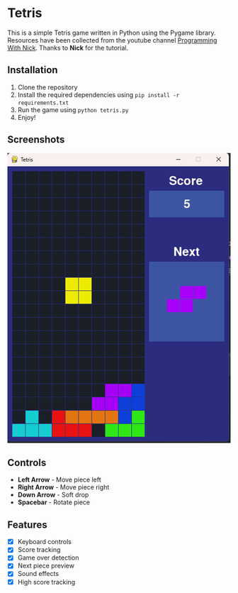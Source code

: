 # Tetris

This is a simple Tetris game written in Python using the Pygame library. Resources have been collected from the youtube channel [Programming With Nick](https://youtu.be/nF_crEtmpBo?si=Cois7QYjjq9l48_e).
Thanks to **Nick** for the tutorial.

## Installation

1. Clone the repository
2. Install the required dependencies using `pip install -r requirements.txt`
3. Run the game using `python tetris.py`
4. Enjoy!

## Screenshots
![Gameplay](screenshots/gameplay.png)


## Controls
- **Left Arrow** - Move piece left
- **Right Arrow** - Move piece right
- **Down Arrow** - Soft drop
- **Spacebar** - Rotate piece

## Features
- [x] Keyboard controls
- [x] Score tracking
- [x] Game over detection
- [x] Next piece preview
- [x] Sound effects
- [x] High score tracking

